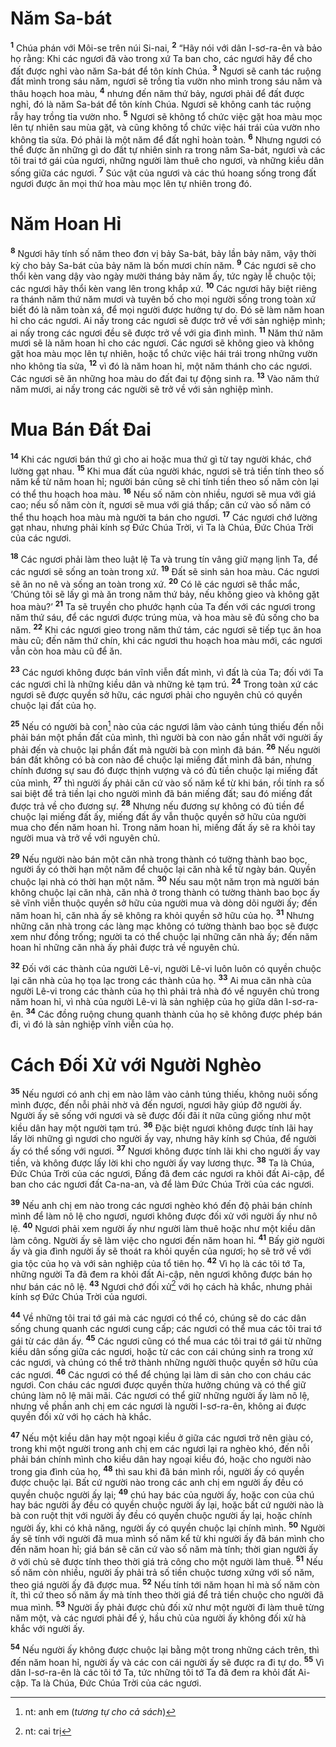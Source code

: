 # Năm Sa-bát
<sup><b>1</b></sup> Chúa phán với Môi-se trên núi Si-nai, <sup><b>2</b></sup> “Hãy nói với dân I-sơ-ra-ên và bảo họ rằng: Khi các ngươi đã vào trong xứ Ta ban cho, các ngươi hãy để cho đất được nghỉ vào năm Sa-bát để tôn kính Chúa. <sup><b>3</b></sup> Ngươi sẽ canh tác ruộng đất mình trong sáu năm, ngươi sẽ trồng tỉa vườn nho mình trong sáu năm và thâu hoạch hoa màu, <sup><b>4</b></sup> nhưng đến năm thứ bảy, ngươi phải để đất được nghỉ, đó là năm Sa-bát để tôn kính Chúa. Ngươi sẽ không canh tác ruộng rẫy hay trồng tỉa vườn nho. <sup><b>5</b></sup> Ngươi sẽ không tổ chức việc gặt hoa màu mọc lên tự nhiên sau mùa gặt, và cũng không tổ chức việc hái trái của vườn nho không tỉa sửa. Ðó phải là một năm để đất nghỉ hoàn toàn. <sup><b>6</b></sup> Nhưng ngươi có thể được ăn những gì do đất tự nhiên sinh ra trong năm Sa-bát, ngươi và các tôi trai tớ gái của ngươi, những người làm thuê cho ngươi, và những kiều dân sống giữa các ngươi. <sup><b>7</b></sup> Súc vật của ngươi và các thú hoang sống trong đất ngươi được ăn mọi thứ hoa màu mọc lên tự nhiên trong đó.

# Năm Hoan Hỉ
<sup><b>8</b></sup> Ngươi hãy tính số năm theo đơn vị bảy Sa-bát, bảy lần bảy năm, vậy thời kỳ cho bảy Sa-bát của bảy năm là bốn mươi chín năm. <sup><b>9</b></sup> Các ngươi sẽ cho thổi kèn vang dậy vào ngày mười tháng bảy năm ấy, tức ngày lễ chuộc tội; các ngươi hãy thổi kèn vang lên trong khắp xứ. <sup><b>10</b></sup> Các ngươi hãy biệt riêng ra thánh năm thứ năm mươi và tuyên bố cho mọi người sống trong toàn xứ biết đó là năm toàn xá, để mọi người được hưởng tự do. Ðó sẽ làm năm hoan hỉ cho các ngươi. Ai nấy trong các ngươi sẽ được trở về với sản nghiệp mình; ai nấy trong các ngươi đều sẽ được trở về với gia đình mình. <sup><b>11</b></sup> Năm thứ năm mươi sẽ là năm hoan hỉ cho các ngươi. Các ngươi sẽ không gieo và không gặt hoa màu mọc lên tự nhiên, hoặc tổ chức việc hái trái trong những vườn nho không tỉa sửa, <sup><b>12</b></sup> vì đó là năm hoan hỉ, một năm thánh cho các ngươi. Các ngươi sẽ ăn những hoa màu do đất đai tự động sinh ra. <sup><b>13</b></sup> Vào năm thứ năm mươi, ai nấy trong các người sẽ trở về với sản nghiệp mình.

# Mua Bán Ðất Ðai
<sup><b>14</b></sup> Khi các ngươi bán thứ gì cho ai hoặc mua thứ gì từ tay người khác, chớ lường gạt nhau. <sup><b>15</b></sup> Khi mua đất của người khác, ngươi sẽ trả tiền tính theo số năm kể từ năm hoan hỉ; người bán cũng sẽ chỉ tính tiền theo số năm còn lại có thể thu hoạch hoa màu. <sup><b>16</b></sup> Nếu số năm còn nhiều, ngươi sẽ mua với giá cao; nếu số năm còn ít, ngươi sẽ mua với giá thấp; căn cứ vào số năm có thể thu hoạch hoa màu mà người ta bán cho ngươi. <sup><b>17</b></sup> Các ngươi chớ lường gạt nhau, nhưng phải kính sợ Ðức Chúa Trời, vì Ta là Chúa, Ðức Chúa Trời của các ngươi.

<sup><b>18</b></sup> Các ngươi phải làm theo luật lệ Ta và trung tín vâng giữ mạng lịnh Ta, để các ngươi sẽ sống an toàn trong xứ. <sup><b>19</b></sup> Ðất sẽ sinh sản hoa màu. Các ngươi sẽ ăn no nê và sống an toàn trong xứ. <sup><b>20</b></sup> Có lẽ các ngươi sẽ thắc mắc, ‘Chúng tôi sẽ lấy gì mà ăn trong năm thứ bảy, nếu không gieo và không gặt hoa màu?’ <sup><b>21</b></sup> Ta sẽ truyền cho phước hạnh của Ta đến với các ngươi trong năm thứ sáu, để các ngươi được trúng mùa, và hoa màu sẽ đủ sống cho ba năm. <sup><b>22</b></sup> Khi các ngươi gieo trong năm thứ tám, các ngươi sẽ tiếp tục ăn hoa màu cũ; đến năm thứ chín, khi các ngươi thu hoạch hoa màu mới, các ngươi vẫn còn hoa màu cũ để ăn.

<sup><b>23</b></sup> Các ngươi không được bán vĩnh viễn đất mình, vì đất là của Ta; đối với Ta các ngươi chỉ là những kiều dân và những kẻ tạm trú. <sup><b>24</b></sup> Trong toàn xứ các ngươi sẽ được quyền sở hữu, các ngươi phải cho nguyên chủ có quyền chuộc lại đất của họ.

<sup><b>25</b></sup> Nếu có người bà con[^1-1ec4d86c-4197-4c41-b604-8bf027ee3f4f] nào của các ngươi lâm vào cảnh túng thiếu đến nỗi phải bán một phần đất của mình, thì người bà con nào gần nhất với người ấy phải đến và chuộc lại phần đất mà người bà con mình đã bán. <sup><b>26</b></sup> Nếu người bán đất không có bà con nào để chuộc lại miếng đất mình đã bán, nhưng chính đương sự sau đó được thịnh vượng và có đủ tiền chuộc lại miếng đất của mình, <sup><b>27</b></sup> thì người ấy phải căn cứ vào số năm kể từ khi bán, rồi tính ra số sai biệt để trả tiền lại cho người mình đã bán miếng đất; sau đó miếng đất được trả về cho đương sự. <sup><b>28</b></sup> Nhưng nếu đương sự không có đủ tiền để chuộc lại miếng đất ấy, miếng đất ấy vẫn thuộc quyền sở hữu của người mua cho đến năm hoan hỉ. Trong năm hoan hỉ, miếng đất ấy sẽ ra khỏi tay người mua và trở về với nguyên chủ.

<sup><b>29</b></sup> Nếu người nào bán một căn nhà trong thành có tường thành bao bọc, người ấy có thời hạn một năm để chuộc lại căn nhà kể từ ngày bán. Quyền chuộc lại nhà có thời hạn một năm. <sup><b>30</b></sup> Nếu sau một năm trọn mà người bán không chuộc lại căn nhà, căn nhà ở trong thành có tường thành bao bọc ấy sẽ vĩnh viễn thuộc quyền sở hữu của người mua và dòng dõi người ấy; đến năm hoan hỉ, căn nhà ấy sẽ không ra khỏi quyền sở hữu của họ. <sup><b>31</b></sup> Nhưng những căn nhà trong các làng mạc không có tường thành bao bọc sẽ được xem như đồng trống; người ta có thể chuộc lại những căn nhà ấy; đến năm hoan hỉ những căn nhà ấy phải được trả về nguyên chủ.

<sup><b>32</b></sup> Ðối với các thành của người Lê-vi, người Lê-vi luôn luôn có quyền chuộc lại căn nhà của họ tọa lạc trong các thành của họ. <sup><b>33</b></sup> Ai mua căn nhà của người Lê-vi trong các thành của họ thì phải trả nhà đó về nguyên chủ trong năm hoan hỉ, vì nhà của người Lê-vi là sản nghiệp của họ giữa dân I-sơ-ra-ên. <sup><b>34</b></sup> Các đồng ruộng chung quanh thành của họ sẽ không được phép bán đi, vì đó là sản nghiệp vĩnh viễn của họ.

# Cách Ðối Xử với Người Nghèo
<sup><b>35</b></sup> Nếu ngươi có anh chị em nào lâm vào cảnh túng thiếu, không nuôi sống mình được, đến nỗi phải nhờ vả đến ngươi, ngươi hãy giúp đỡ người ấy. Người ấy sẽ sống với ngươi và sẽ được đối đãi ít nữa cũng giống như một kiều dân hay một người tạm trú. <sup><b>36</b></sup> Ðặc biệt ngươi không được tính lãi hay lấy lời những gì ngươi cho người ấy vay, nhưng hãy kính sợ Chúa, để người ấy có thể sống với ngươi. <sup><b>37</b></sup> Ngươi không được tính lãi khi cho người ấy vay tiền, và không được lấy lời khi cho người ấy vay lương thực. <sup><b>38</b></sup> Ta là Chúa, Ðức Chúa Trời của các ngươi, Ðấng đã đem các ngươi ra khỏi đất Ai-cập, để ban cho các ngươi đất Ca-na-an, và để làm Ðức Chúa Trời của các ngươi.

<sup><b>39</b></sup> Nếu anh chị em nào trong các ngươi nghèo khó đến độ phải bán chính mình để làm nô lệ cho ngươi, ngươi không được đối xử với người ấy như nô lệ. <sup><b>40</b></sup> Ngươi phải xem người ấy như người làm thuê hoặc như một kiều dân làm công. Người ấy sẽ làm việc cho ngươi đến năm hoan hỉ. <sup><b>41</b></sup> Bấy giờ người ấy và gia đình người ấy sẽ thoát ra khỏi quyền của ngươi; họ sẽ trở về với gia tộc của họ và với sản nghiệp của tổ tiên họ. <sup><b>42</b></sup> Vì họ là các tôi tớ Ta, những người Ta đã đem ra khỏi đất Ai-cập, nên ngươi không được bán họ như bán các nô lệ. <sup><b>43</b></sup> Ngươi chớ đối xử[^2-1ec4d86c-4197-4c41-b604-8bf027ee3f4f] với họ cách hà khắc, nhưng phải kính sợ Ðức Chúa Trời của ngươi.

<sup><b>44</b></sup> Về những tôi trai tớ gái mà các ngươi có thể có, chúng sẽ do các dân sống chung quanh các ngươi cung cấp; các ngươi có thể mua các tôi trai tớ gái từ các dân ấy. <sup><b>45</b></sup> Các ngươi cũng có thể mua các tôi trai tớ gái từ những kiều dân sống giữa các ngươi, hoặc từ các con cái chúng sinh ra trong xứ các ngươi, và chúng có thể trở thành những người thuộc quyền sở hữu của các ngươi. <sup><b>46</b></sup> Các ngươi có thể để chúng lại làm di sản cho con cháu các ngươi. Con cháu các ngươi được quyền thừa hưởng chúng và có thể giữ chúng làm nô lệ mãi mãi. Các ngươi có thể giữ những người ấy làm nô lệ, nhưng về phần anh chị em các ngươi là người I-sơ-ra-ên, không ai được quyền đối xử với họ cách hà khắc.

<sup><b>47</b></sup> Nếu một kiều dân hay một ngoại kiều ở giữa các ngươi trở nên giàu có, trong khi một người trong anh chị em các ngươi lại ra nghèo khó, đến nỗi phải bán chính mình cho kiều dân hay ngoại kiều đó, hoặc cho người nào trong gia đình của họ, <sup><b>48</b></sup> thì sau khi đã bán mình rồi, người ấy có quyền được chuộc lại. Bất cứ người nào trong các anh chị em người ấy đều có quyền chuộc người ấy lại; <sup><b>49</b></sup> chú hay bác của người ấy, hoặc con của chú hay bác người ấy đều có quyền chuộc người ấy lại, hoặc bất cứ người nào là bà con ruột thịt với người ấy đều có quyền chuộc người ấy lại, hoặc chính người ấy, khi có khả năng, người ấy có quyền chuộc lại chính mình. <sup><b>50</b></sup> Người ấy sẽ tính với người đã mua mình số năm kể từ khi người ấy đã bán mình cho đến năm hoan hỉ; giá bán sẽ căn cứ vào số năm mà tính; thời gian người ấy ở với chủ sẽ được tính theo thời giá trả công cho một người làm thuê. <sup><b>51</b></sup> Nếu số năm còn nhiều, người ấy phải trả số tiền chuộc tương xứng với số năm, theo giá người ấy đã được mua. <sup><b>52</b></sup> Nếu tính tới năm hoan hỉ mà số năm còn ít, thì cứ theo số năm ấy mà tính theo thời giá để trả tiền chuộc cho người đã mua mình. <sup><b>53</b></sup> Người ấy phải được chủ đối xử như một người đi làm thuê từng năm một, và các ngươi phải để ý, hầu chủ của người ấy không đối xử hà khắc với người ấy.

<sup><b>54</b></sup> Nếu người ấy không được chuộc lại bằng một trong những cách trên, thì đến năm hoan hỉ, người ấy và các con cái người ấy sẽ được ra đi tự do. <sup><b>55</b></sup> Vì dân I-sơ-ra-ên là các tôi tớ Ta, tức những tôi tớ Ta đã đem ra khỏi đất Ai-cập. Ta là Chúa, Ðức Chúa Trời của các ngươi.

[^1-1ec4d86c-4197-4c41-b604-8bf027ee3f4f]: nt: anh em (*tương tự cho cả sách*)
[^2-1ec4d86c-4197-4c41-b604-8bf027ee3f4f]: nt: cai trị